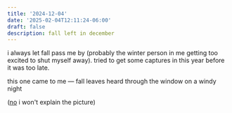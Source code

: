 ```yaml
---
title: '2024-12-04'
date: '2025-02-04T12:11:24-06:00'
draft: false
description: fall left in december
---
```

i always let fall pass me by (probably the winter person in me getting too excited to shut myself away). tried to get some captures in this year before it was too late. 

this one came to me — fall leaves heard through the window on a windy night

([no](https://staying.bandcamp.com) i won't explain the picture)
